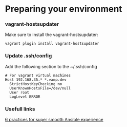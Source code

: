 
# Preparing your environment


### vagrant-hostsupdater
Make sure to install the vagrant-hostsupdater:

`vagrant plugin install vagrant-hostsupdater`

### Update .ssh/config

Add the following section to the ~/.ssh/config

```
# For vagrant virtual machines
Host 192.168.35.* *.vamp.dev
  StrictHostKeyChecking no
  UserKnownHostsFile=/dev/null
  User root
  LogLevel ERROR
```

### Usefull links
[6 practices for super smooth Ansible experience](http://hakunin.com/six-ansible-practices)